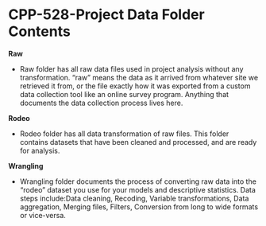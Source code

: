 # CPP-528-Project Data Folder Contents

**Raw**
 * Raw folder has all raw data files used in project analysis without any transformation. “raw” means the data as it arrived from whatever site we retrieved it from, or the file exactly how it was exported from a custom data collection tool like an online survey program. Anything that documents the data collection process lives here. 

**Rodeo**
 * Rodeo folder has all data transformation of raw files. This folder contains datasets that have been cleaned and processed, and are ready for analysis.

**Wrangling**
 * Wrangling folder documents the process of converting raw data into the “rodeo” dataset you use for your models and descriptive statistics. Data steps include:Data cleaning, Recoding, Variable transformations, Data aggregation, Merging files, Filters, Conversion from long to wide formats or vice-versa. 
